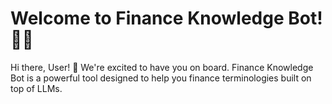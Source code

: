 # Welcome to Finance Knowledge Bot! 🚀🤖

Hi there, User! 👋 We're excited to have you on board. Finance Knowledge Bot is a powerful tool designed to help you finance terminologies built on top of LLMs.
